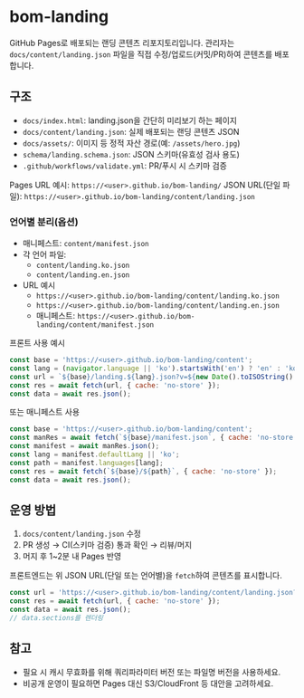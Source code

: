 # bom-landing

GitHub Pages로 배포되는 랜딩 콘텐츠 리포지토리입니다. 관리자는 `docs/content/landing.json` 파일을 직접 수정/업로드(커밋/PR)하여 콘텐츠를 배포합니다.

## 구조

- `docs/index.html`: landing.json을 간단히 미리보기 하는 페이지
- `docs/content/landing.json`: 실제 배포되는 랜딩 콘텐츠 JSON
- `docs/assets/`: 이미지 등 정적 자산 경로(예: `/assets/hero.jpg`)
- `schema/landing.schema.json`: JSON 스키마(유효성 검사 용도)
- `.github/workflows/validate.yml`: PR/푸시 시 스키마 검증

Pages URL 예시: `https://<user>.github.io/bom-landing/`
JSON URL(단일 파일): `https://<user>.github.io/bom-landing/content/landing.json`

### 언어별 분리(옵션)

- 매니페스트: `content/manifest.json`
- 각 언어 파일:
  - `content/landing.ko.json`
  - `content/landing.en.json`
- URL 예시
  - `https://<user>.github.io/bom-landing/content/landing.ko.json`
  - `https://<user>.github.io/bom-landing/content/landing.en.json`
  - 매니페스트: `https://<user>.github.io/bom-landing/content/manifest.json`

프론트 사용 예시

```js
const base = 'https://<user>.github.io/bom-landing/content';
const lang = (navigator.language || 'ko').startsWith('en') ? 'en' : 'ko';
const url = `${base}/landing.${lang}.json?v=${new Date().toISOString().slice(0,10)}`;
const res = await fetch(url, { cache: 'no-store' });
const data = await res.json();
```

또는 매니페스트 사용

```js
const base = 'https://<user>.github.io/bom-landing/content';
const manRes = await fetch(`${base}/manifest.json`, { cache: 'no-store' });
const manifest = await manRes.json();
const lang = manifest.defaultLang || 'ko';
const path = manifest.languages[lang];
const res = await fetch(`${base}/${path}`, { cache: 'no-store' });
const data = await res.json();
```

## 운영 방법

1. `docs/content/landing.json` 수정
2. PR 생성 → CI(스키마 검증) 통과 확인 → 리뷰/머지
3. 머지 후 1~2분 내 Pages 반영

프론트엔드는 위 JSON URL(단일 또는 언어별)을 `fetch`하여 콘텐츠를 표시합니다.

```js
const url = 'https://<user>.github.io/bom-landing/content/landing.json?v=' + new Date().toISOString().slice(0,10);
const res = await fetch(url, { cache: 'no-store' });
const data = await res.json();
// data.sections를 렌더링
```

## 참고

- 필요 시 캐시 무효화를 위해 쿼리파라미터 버전 또는 파일명 버전을 사용하세요.
- 비공개 운영이 필요하면 Pages 대신 S3/CloudFront 등 대안을 고려하세요.
